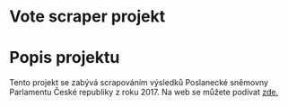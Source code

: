 # Vote scraper projekt
# Popis projektu
Tento projekt se zabývá scrapováním výsledků Poslanecké sněmovny Parlamentu České republiky z roku 2017. Na web se můžete podívat [zde.](https://volby.cz/pls/ps2017nss/ps3?xjazyk=CZ)
